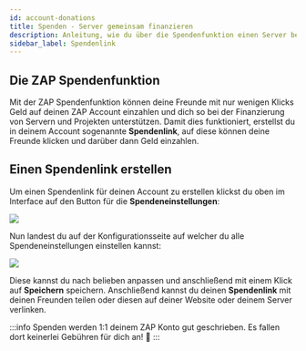 ```yaml
---
id: account-donations
title: Spenden - Server gemeinsam finanzieren
description: Anleitung, wie du über die Spendenfunktion einen Server bei ZAP-Hosting zusammen mit Freunden finanzieren kannst - ZAP-Hosting.com Dokumentation
sidebar_label: Spendenlink
---
```


## Die ZAP Spendenfunktion

Mit der ZAP Spendenfunktion können deine Freunde mit nur wenigen Klicks Geld auf deinen ZAP Account einzahlen und dich so bei der Finanzierung von Servern und Projekten unterstützen. Damit dies funktioniert, erstellst du in deinem Account sogenannte **Spendenlink**, auf diese können deine Freunde klicken und darüber dann Geld einzahlen.

## Einen Spendenlink erstellen

Um einen Spendenlink für deinen Account zu erstellen klickst du oben im Interface auf den Button für die **Spendeneinstellungen**: 

![](https://screensaver01.zap-hosting.com/index.php/s/k9aEMiLa9FpP7Jr/preview)

Nun landest du auf der Konfigurationsseite auf welcher du alle Spendeneinstellungen einstellen kannst: 

![](https://screensaver01.zap-hosting.com/index.php/s/b6Gn9msrQ3Lqnn7/preview)

Diese kannst du nach belieben anpassen und anschließend mit einem Klick auf **Speichern** speichern.
Anschließend kannst du deinen **Spendenlink** mit deinen Freunden teilen oder diesen auf deiner Website oder deinem Server verlinken.

:::info
Spenden werden 1:1 deinem ZAP Konto gut geschrieben. Es fallen dort keinerlei Gebühren für dich an! 🙂
:::
